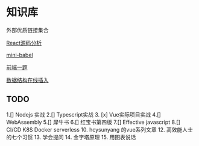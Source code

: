 # 知识库

外部优质链接集合

[React源码分析](https://react.iamkasong.com/)

[mini-babel](https://github.com/jamiebuilds/the-super-tiny-compiler)

[前端一题](https://github.com/Advanced-Frontend/Daily-Interview-Question)

[数据结构在线插入](https://www.cs.usfca.edu/~galles/visualization/Algorithms.html)

## TODO

1.[] Nodejs 实战
2.[] Typescript实战
3. [x] Vue实际项目实战
4.[] WebAssembly
5.[] 犀牛书
6.[] 红宝书第四版
7.[] Effective javascript
8.[] CI/CD K8S Docker serverless
10. hcysunyang 的vue系列文章
12. 高效能人士的七个习惯
13. 学会提问
14. 金字塔原理
15. 用图表说话
